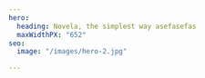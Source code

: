 ```yaml
---
hero:
  heading: Novela, the simplest way asefasefas
  maxWidthPX: "652"
seo:
  image: "/images/hero-2.jpg"

---
```

